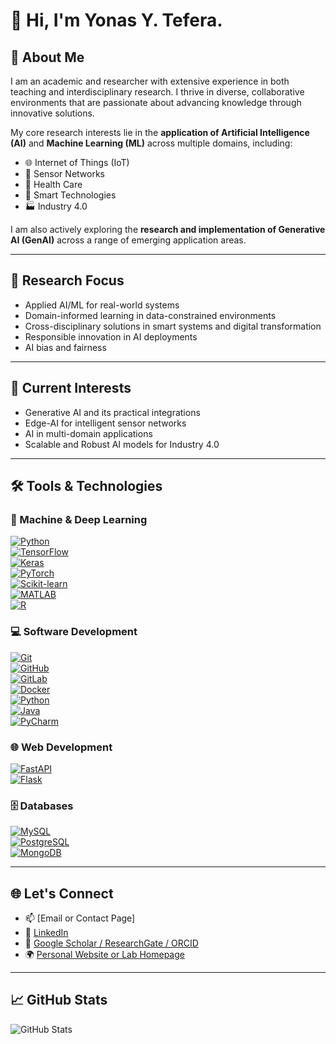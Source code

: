 # 👋 Hi, I'm Yonas Y. Tefera.
## 🧠 About Me

I am an academic and researcher with extensive experience in both teaching and interdisciplinary research. I thrive in diverse, collaborative environments that are passionate about advancing knowledge through innovative solutions.

My core research interests lie in the **application of Artificial Intelligence (AI)** and **Machine Learning (ML)** across multiple domains, including:

- 🌐 Internet of Things (IoT)
- 📡 Sensor Networks
- 🏥 Health Care
- 🌾 Smart Technologies
- 🏭 Industry 4.0

I am also actively exploring the **research and implementation of Generative AI (GenAI)** across a range of emerging application areas.

---

## 🔬 Research Focus

- Applied AI/ML for real-world systems  
- Domain-informed learning in data-constrained environments  
- Cross-disciplinary solutions in smart systems and digital transformation  
- Responsible innovation in AI deployments
- AI bias and fairness

---

## 🎯 Current Interests

- Generative AI and its practical integrations  
- Edge-AI for intelligent sensor networks  
- AI in multi-domain applications
- Scalable and Robust AI models for Industry 4.0

---

## 🛠️ Tools & Technologies

### 🤖 Machine & Deep Learning
[![Python](https://img.shields.io/badge/Python-3776AB?style=flat&logo=python&logoColor=white)](https://www.python.org/)  
[![TensorFlow](https://img.shields.io/badge/TensorFlow-FF6F00?style=flat&logo=tensorflow&logoColor=white)](https://www.tensorflow.org/)  
[![Keras](https://img.shields.io/badge/Keras-D00000?style=flat&logo=keras&logoColor=white)](https://keras.io/)  
[![PyTorch](https://img.shields.io/badge/PyTorch-EE4C2C?style=flat&logo=pytorch&logoColor=white)](https://pytorch.org/)  
[![Scikit-learn](https://img.shields.io/badge/Scikit--learn-F7931E?style=flat&logo=scikit-learn&logoColor=white)](https://scikit-learn.org/)  
[![MATLAB](https://img.shields.io/badge/MATLAB-0076A8?style=flat&logo=Mathworks&logoColor=white)](https://www.mathworks.com/products/matlab.html)  
[![R](https://img.shields.io/badge/R-276DC3?style=flat&logo=r&logoColor=white)](https://www.r-project.org/)

### 💻 Software Development
[![Git](https://img.shields.io/badge/Git-F05032?style=flat&logo=git&logoColor=white)](https://git-scm.com/)  
[![GitHub](https://img.shields.io/badge/GitHub-181717?style=flat&logo=github&logoColor=white)](https://github.com/)  
[![GitLab](https://img.shields.io/badge/GitLab-FC6D26?style=flat&logo=gitlab&logoColor=white)](https://about.gitlab.com/)  
[![Docker](https://img.shields.io/badge/Docker-2496ED?style=flat&logo=docker&logoColor=white)](https://www.docker.com/)  
[![Python](https://img.shields.io/badge/Python-3776AB?style=flat&logo=python&logoColor=white)](https://www.python.org/)  
[![Java](https://img.shields.io/badge/Java-007396?style=flat&logo=java&logoColor=white)](https://www.oracle.com/java/)  
[![PyCharm](https://img.shields.io/badge/PyCharm-000000?style=flat&logo=pycharm&logoColor=white)](https://www.jetbrains.com/pycharm/)

### 🌐 Web Development
[![FastAPI](https://img.shields.io/badge/FastAPI-009688?style=flat&logo=fastapi&logoColor=white)](https://fastapi.tiangolo.com/)  
[![Flask](https://img.shields.io/badge/Flask-000000?style=flat&logo=flask&logoColor=white)](https://flask.palletsprojects.com/)

### 🗄️ Databases
[![MySQL](https://img.shields.io/badge/MySQL-4479A1?style=flat&logo=mysql&logoColor=white)](https://www.mysql.com/)  
[![PostgreSQL](https://img.shields.io/badge/PostgreSQL-336791?style=flat&logo=postgresql&logoColor=white)](https://www.postgresql.org/)  
[![MongoDB](https://img.shields.io/badge/MongoDB-47A248?style=flat&logo=mongodb&logoColor=white)](https://www.mongodb.com/)

---

## 🌐 Let's Connect

- 📫 [Email or Contact Page]
- 🔗 [LinkedIn](#)
- 🔬 [Google Scholar / ResearchGate / ORCID](#)
- 🌍 [Personal Website or Lab Homepage](#)

---

## 📈 GitHub Stats

![GitHub Stats](https://github-readme-stats.vercel.app/api?username=your-username&show_icons=true&theme=default)

